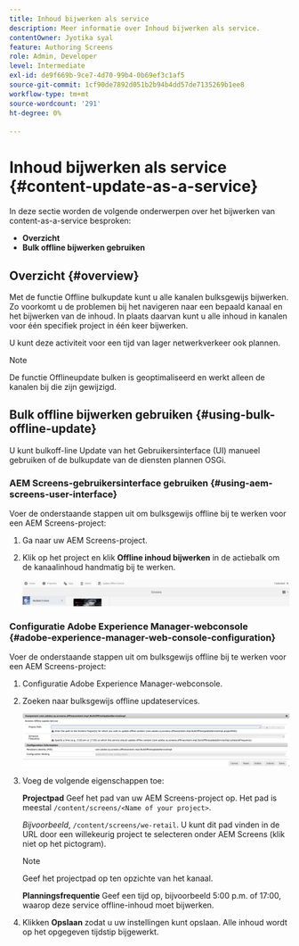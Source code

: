 ```yaml
---
title: Inhoud bijwerken als service
description: Meer informatie over Inhoud bijwerken als service.
contentOwner: Jyotika syal
feature: Authoring Screens
role: Admin, Developer
level: Intermediate
exl-id: de9f669b-9ce7-4d70-99b4-0b69ef3c1af5
source-git-commit: 1cf90de7892d051b2b94b4dd57de7135269b1ee8
workflow-type: tm+mt
source-wordcount: '291'
ht-degree: 0%

---
```


# Inhoud bijwerken als service {#content-update-as-a-service}

In deze sectie worden de volgende onderwerpen over het bijwerken van content-as-a-service besproken:

* **Overzicht**
* **Bulk offline bijwerken gebruiken**

<!--
>[!CAUTION]
>
>This AEM Screens functionality is only available, if you have installed AEM 6.3 Feature Pack 3 or AEM 6.4 Screens Feature Pack 1.
>
>To get access to this Feature Pack, contact Adobe Support and request access. When you have permission you can download it from Package Share. -->

## Overzicht {#overview}

Met de functie Offline bulkupdate kunt u alle kanalen bulksgewijs bijwerken. Zo voorkomt u de problemen bij het navigeren naar een bepaald kanaal en het bijwerken van de inhoud. In plaats daarvan kunt u alle inhoud in kanalen voor één specifiek project in één keer bijwerken.

U kunt deze activiteit voor een tijd van lager netwerkverkeer ook plannen.

>[!NOTE]
>
>De functie Offlineupdate bulken is geoptimaliseerd en werkt alleen de kanalen bij die zijn gewijzigd.

## Bulk offline bijwerken gebruiken {#using-bulk-offline-update}

U kunt bulkoff-line Update van het Gebruikersinterface (UI) manueel gebruiken of de bulkupdate van de diensten plannen OSGi.

### AEM Screens-gebruikersinterface gebruiken {#using-aem-screens-user-interface}

Voer de onderstaande stappen uit om bulksgewijs offline bij te werken voor een AEM Screens-project:

1. Ga naar uw AEM Screens-project.
1. Klik op het project en klik **Offline inhoud bijwerken** in de actiebalk om de kanaalinhoud handmatig bij te werken.

   ![screen_shot_2018-04-24at12256pm](assets/screen_shot_2018-04-24at122256pm.png)

### Configuratie Adobe Experience Manager-webconsole {#adobe-experience-manager-web-console-configuration}

Voer de onderstaande stappen uit om bulksgewijs offline bij te werken voor een AEM Screens-project:

1. Configuratie Adobe Experience Manager-webconsole.
1. Zoeken naar bulksgewijs offline updateservices.

   ![screen_shot_2018-04-24at121428pm](assets/screen_shot_2018-04-24at121428pm.png)

1. Voeg de volgende eigenschappen toe:

   **Projectpad** Geef het pad van uw AEM Screens-project op. Het pad is meestal `/content/screens/<Name of your project>`.

   *Bijvoorbeeld*, `/content/screens/we-retail`. U kunt dit pad vinden in de URL door een willekeurig project te selecteren onder AEM Screens (klik niet op het pictogram).

   >[!NOTE]
   >
   >Geef het projectpad op ten opzichte van het kanaal.

   **Planningsfrequentie** Geef een tijd op, bijvoorbeeld 5:00 p.m. of 17:00, waarop deze service offline-inhoud moet bijwerken.

1. Klikken **Opslaan** zodat u uw instellingen kunt opslaan. Alle inhoud wordt op het opgegeven tijdstip bijgewerkt.
